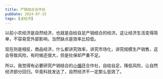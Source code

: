 ```yaml
---
title: 产销结合合作社
pubDate: 2024-07-15
tags: [💰经济]
---
```


以前小农经济是自然经济，也就是自给自足产销结合的经济。这让经济生活变得简单，不容易受外部影响，当然缺点是效率比较低。

现在则是相反，商品经济，什么都讲究效率，讲究市场化，讲究规模生产销售，这会导致风险，有时候还很大，但是社保却严重不足。

所以，我觉得有必要研究产销结合的[小循环](xyy/20240710a)合作社，自给自足，降低风险，让自然经济部分回归。毕竟科技发达了，自然经济不一定那么低效了。
